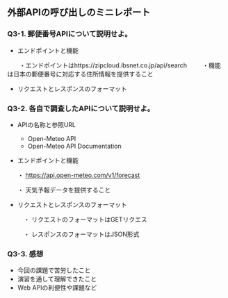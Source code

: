 ## 外部APIの呼び出しのミニレポート
### Q3-1. 郵便番号APIについて説明せよ。
* エンドポイントと機能
  
　　・エンドポイントはhttps://zipcloud.ibsnet.co.jp/api/search
　
  　・機能は日本の郵便番号に対応する住所情報を提供すること
* リクエストとレスポンスのフォーマット
### Q3-2. 各自で調査したAPIについて説明せよ。
* APIの名称と参照URL
    * Open-Meteo API
    * Open-Meteo API Documentation
* エンドポイントと機能

  ・ https://api.open-meteo.com/v1/forecast
  
  ・ 天気予報データを提供すること
* リクエストとレスポンスのフォーマット

  　・ リクエストのフォーマットはGETリクエス
  
  　・ レスポンスのフォーマットはJSON形式
### Q3-3. 感想
* 今回の課題で苦労したこと
* 演習を通して理解できたこと
* Web APIの利便性や課題など
